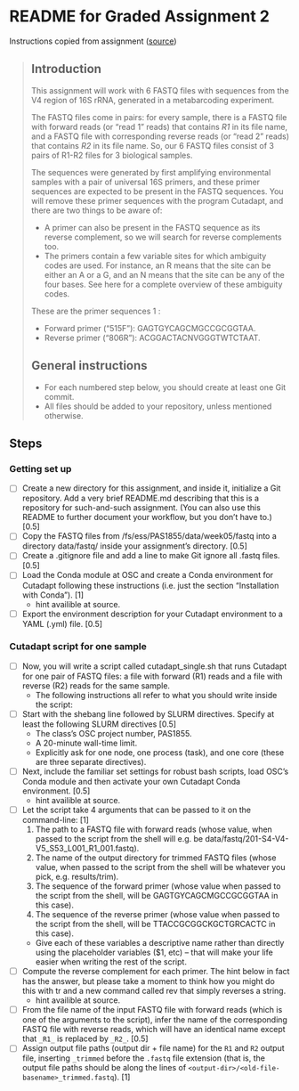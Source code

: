 # README for Graded Assignment 2

Instructions copied from assignment ([source](https://mcic-osu.github.io/pracs-sp21/w06_GA_scripts.html))

> ## Introduction
> 
> This assignment will work with 6 FASTQ files with sequences from the V4 region of 16S rRNA, generated in a metabarcoding experiment.
> 
> The FASTQ files come in pairs: for every sample, there is a FASTQ file with forward reads (or “read 1” reads) that contains _R1_ in its file name, and a FASTQ file with corresponding reverse reads (or “read 2” reads) that contains _R2_ in its file name. So, our 6 FASTQ files consist of 3 pairs of R1-R2 files for 3 biological samples.
> 
> The sequences were generated by first amplifying environmental samples with a pair of universal 16S primers, and these primer sequences are expected to be present in the FASTQ sequences. You will remove these primer sequences with the program Cutadapt, and there are two things to be aware of:
> - A primer can also be present in the FASTQ sequence as its reverse complement, so we will search for reverse complements too.
> - The primers contain a few variable sites for which ambiguity codes are used. For instance, an R means that the site can be either an A or a G, and an N means that the site can be any of the four bases. See here for a complete overview of these ambiguity codes.
> 
> These are the primer sequences 1 :
> - Forward primer (“515F”): GAGTGYCAGCMGCCGCGGTAA.
> - Reverse primer (“806R”): ACGGACTACNVGGGTWTCTAAT.
> 
> ## General instructions
> - For each numbered step below, you should create at least one Git commit.
> - All files should be added to your repository, unless mentioned otherwise.

## Steps

### Getting set up

- [ ] Create a new directory for this assignment, and inside it, initialize a Git repository. Add a very brief README.md describing that this is a repository for such-and-such assignment. (You can also use this README to further document your workflow, but you don’t have to.) [0.5]
- [ ] Copy the FASTQ files from /fs/ess/PAS1855/data/week05/fastq into a directory data/fastq/ inside your assignment’s directory. [0.5]
- [ ] Create a .gitignore file and add a line to make Git ignore all .fastq files. [0.5]
- [ ] Load the Conda module at OSC and create a Conda environment for Cutadapt following these instructions (i.e. just the section “Installation with Conda”). [1]
  - hint availible at source.
- [ ] Export the environment description for your Cutadapt environment to a YAML (.yml) file. [0.5]

### Cutadapt script for one sample

- [ ] Now, you will write a script called cutadapt_single.sh that runs Cutadapt for one pair of FASTQ files: a file with forward (R1) reads and a file with reverse (R2) reads for the same sample.
  - The following instructions all refer to what you should write inside the script:
- [ ] Start with the shebang line followed by SLURM directives. Specify at least the following SLURM directives [0.5]
  - The class’s OSC project number, PAS1855.
  - A 20-minute wall-time limit.
  - Explicitly ask for one node, one process (task), and one core (these are three separate directives).
- [ ] Next, include the familiar set settings for robust bash scripts, load OSC’s Conda module and then activate your own Cutadapt Conda environment. [0.5]
  - hint availible at source.
- [ ] Let the script take 4 arguments that can be passed to it on the command-line: [1]
  1. The path to a FASTQ file with forward reads (whose value, when passed to the script from the shell will e.g. be data/fastq/201-S4-V4-V5_S53_L001_R1_001.fastq).
  2. The name of the output directory for trimmed FASTQ files (whose value, when passed to the script from the shell will be whatever you pick, e.g. results/trim).
  3. The sequence of the forward primer (whose value when passed to the script from the shell, will be GAGTGYCAGCMGCCGCGGTAA in this case).
  4. The sequence of the reverse primer (whose value when passed to the script from the shell, will be TTACCGCGGCKGCTGRCACTC in this case).
  - Give each of these variables a descriptive name rather than directly using the placeholder variables ($1, etc) – that will make your life easier when writing the rest of the script.
- [ ] Compute the reverse complement for each primer. The hint below in fact has the answer, but please take a moment to think how you might do this with tr and a new command called rev that simply reverses a string.
  - hint availible at source.
- [ ] From the file name of the input FASTQ file with forward reads (which is one of the arguments to the script), infer the name of the corresponding FASTQ file with reverse reads, which will have an identical name except that `_R1_` is replaced by `_R2_`. [0.5]
- [ ] Assign output file paths (output dir + file name) for the `R1` and `R2` output file, inserting `_trimmed` before the `.fastq` file extension (that is, the output file paths should be along the lines of `<output-dir>/<old-file-basename>_trimmed.fastq`). [1]

